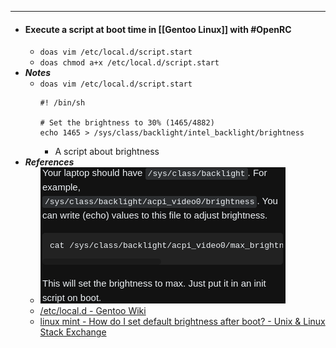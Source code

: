 - ---
- #### Execute a script at boot time in [[Gentoo Linux]] with #OpenRC
	- `doas vim /etc/local.d/script.start`
	- `doas chmod a+x /etc/local.d/script.start`
- ***Notes***
	- `doas vim /etc/local.d/script.start`
	  ```
	  #! /bin/sh
	  
	  # Set the brightness to 30% (1465/4882)
	  echo 1465 > /sys/class/backlight/intel_backlight/brightness
	  ```
		- A script about brightness
- ***References***
	- ![2022-12-28_15-54.png](../assets/2022-12-28_15-54_1672214136874_0.png)
	- [/etc/local.d - Gentoo Wiki](https://wiki.gentoo.org/wiki//etc/local.d)
	- [linux mint - How do I set default brightness after boot? - Unix & Linux Stack Exchange](https://unix.stackexchange.com/questions/30924/how-do-i-set-default-brightness-after-boot)